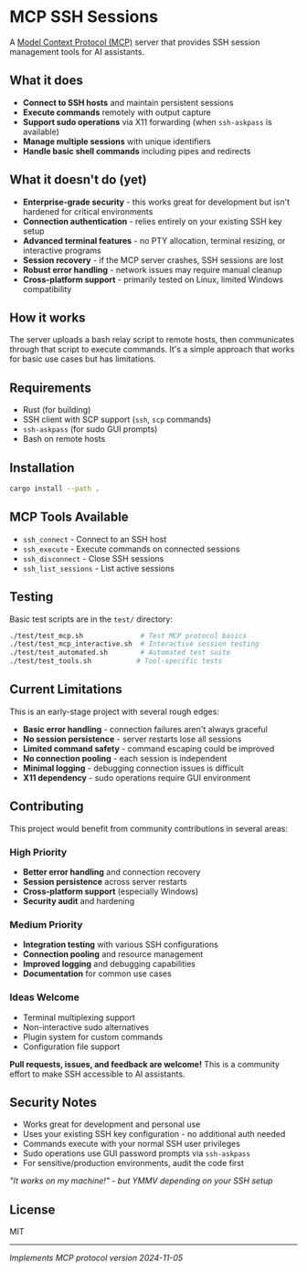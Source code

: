 # MCP SSH Sessions

A [Model Context Protocol (MCP)](https://modelcontextprotocol.io/) server that provides SSH session management tools for AI assistants.

## What it does

- **Connect to SSH hosts** and maintain persistent sessions
- **Execute commands** remotely with output capture
- **Support sudo operations** via X11 forwarding (when `ssh-askpass` is available)
- **Manage multiple sessions** with unique identifiers
- **Handle basic shell commands** including pipes and redirects

## What it doesn't do (yet)

- **Enterprise-grade security** - this works great for development but isn't hardened for critical environments
- **Connection authentication** - relies entirely on your existing SSH key setup
- **Advanced terminal features** - no PTY allocation, terminal resizing, or interactive programs
- **Session recovery** - if the MCP server crashes, SSH sessions are lost
- **Robust error handling** - network issues may require manual cleanup
- **Cross-platform support** - primarily tested on Linux, limited Windows compatibility

## How it works

The server uploads a bash relay script to remote hosts, then communicates through that script to execute commands. It's a simple approach that works for basic use cases but has limitations.

## Requirements

- Rust (for building)
- SSH client with SCP support (`ssh`, `scp` commands)
- `ssh-askpass` (for sudo GUI prompts)
- Bash on remote hosts

## Installation

```bash
cargo install --path .
```

## MCP Tools Available

- `ssh_connect` - Connect to an SSH host
- `ssh_execute` - Execute commands on connected sessions  
- `ssh_disconnect` - Close SSH sessions
- `ssh_list_sessions` - List active sessions

## Testing

Basic test scripts are in the `test/` directory:

```bash
./test/test_mcp.sh              # Test MCP protocol basics
./test/test_mcp_interactive.sh  # Interactive session testing  
./test/test_automated.sh        # Automated test suite
./test/test_tools.sh           # Tool-specific tests
```

## Current Limitations

This is an early-stage project with several rough edges:

- **Basic error handling** - connection failures aren't always graceful
- **No session persistence** - server restarts lose all sessions
- **Limited command safety** - command escaping could be improved
- **No connection pooling** - each session is independent
- **Minimal logging** - debugging connection issues is difficult
- **X11 dependency** - sudo operations require GUI environment

## Contributing

This project would benefit from community contributions in several areas:

### High Priority
- **Better error handling** and connection recovery
- **Session persistence** across server restarts
- **Cross-platform support** (especially Windows)
- **Security audit** and hardening

### Medium Priority  
- **Integration testing** with various SSH configurations
- **Connection pooling** and resource management
- **Improved logging** and debugging capabilities
- **Documentation** for common use cases

### Ideas Welcome
- Terminal multiplexing support
- Non-interactive sudo alternatives
- Plugin system for custom commands
- Configuration file support

**Pull requests, issues, and feedback are welcome!** This is a community effort to make SSH accessible to AI assistants.

## Security Notes

- Works great for development and personal use
- Uses your existing SSH key configuration - no additional auth needed
- Commands execute with your normal SSH user privileges  
- Sudo operations use GUI password prompts via `ssh-askpass`
- For sensitive/production environments, audit the code first

*"It works on my machine!" - but YMMV depending on your SSH setup*

## License

MIT

---

*Implements MCP protocol version 2024-11-05*